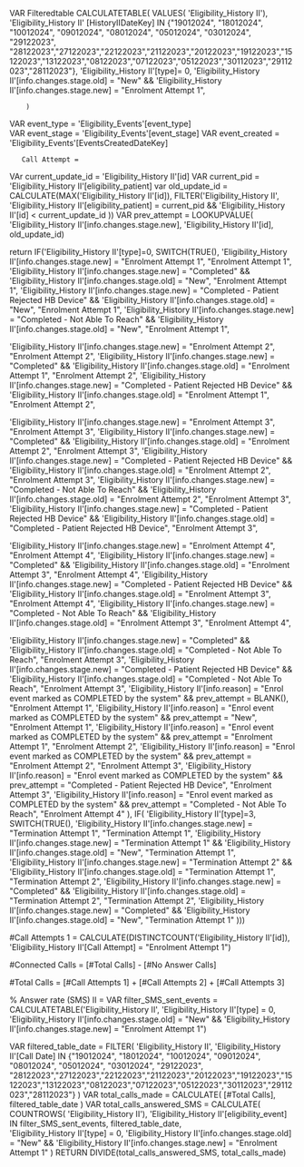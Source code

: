 VAR Filteredtable
CALCULATETABLE(
    VALUES(
        'Eligibility_History II'),
        'Eligibility_History II' [HistoryIIDateKey] IN {"19012024", "18012024", "10012024", "09012024", "08012024", "05012024", "03012024", "29122023", "28122023","27122023","22122023","21122023","20122023","19122023","15122023","13122023","08122023","07122023","05122023","30112023","29112023","28112023"},
        'Eligibility_History II'[type]= 0,
        'Eligibility_History II'[info.changes.stage.old] = "New" &&
        'Eligibility_History II'[info.changes.stage.new] = "Enrolment Attempt 1",
        
        )

VAR event_type =  'Eligibility_Events'[event_type]      
VAR event_stage = 'Eligibility_Events'[event_stage]
VAR event_created = 'Eligibility_Events'[EventsCreatedDateKey]





       Call Attempt = 
VAr current_update_id = 'Eligibility_History II'[id]
VAR current_pid = 'Eligibility_History II'[eligibility_patient]
var old_update_id = CALCULATE(MAX('Eligibility_History II'[id]), FILTER('Eligibility_History II', 'Eligibility_History II'[eligibility_patient] = current_pid && 'Eligibility_History II'[id] < current_update_id ))
VAR prev_attempt = LOOKUPVALUE( 'Eligibility_History II'[info.changes.stage.new], 'Eligibility_History II'[id], old_update_id)

return 
IF('Eligibility_History II'[type]=0, 
SWITCH(TRUE(), 
'Eligibility_History II'[info.changes.stage.new] = "Enrolment Attempt 1", "Enrolment Attempt 1",
'Eligibility_History II'[info.changes.stage.new] = "Completed" && 'Eligibility_History II'[info.changes.stage.old] = "New", "Enrolment Attempt 1",
'Eligibility_History II'[info.changes.stage.new] = "Completed - Patient Rejected HB Device" && 'Eligibility_History II'[info.changes.stage.old] = "New", "Enrolment Attempt 1",
'Eligibility_History II'[info.changes.stage.new] = "Completed - Not Able To Reach" && 'Eligibility_History II'[info.changes.stage.old] = "New", "Enrolment Attempt 1",

'Eligibility_History II'[info.changes.stage.new] = "Enrolment Attempt 2", "Enrolment Attempt 2",
'Eligibility_History II'[info.changes.stage.new] = "Completed" && 'Eligibility_History II'[info.changes.stage.old] = "Enrolment Attempt 1", "Enrolment Attempt 2",
'Eligibility_History II'[info.changes.stage.new] = "Completed - Patient Rejected HB Device" && 'Eligibility_History II'[info.changes.stage.old] = "Enrolment Attempt 1", "Enrolment Attempt 2",

'Eligibility_History II'[info.changes.stage.new] = "Enrolment Attempt 3", "Enrolment Attempt 3",
'Eligibility_History II'[info.changes.stage.new] = "Completed" && 'Eligibility_History II'[info.changes.stage.old] = "Enrolment Attempt 2", "Enrolment Attempt 3",
'Eligibility_History II'[info.changes.stage.new] = "Completed - Patient Rejected HB Device" && 'Eligibility_History II'[info.changes.stage.old] = "Enrolment Attempt 2", "Enrolment Attempt 3",
'Eligibility_History II'[info.changes.stage.new] = "Completed - Not Able To Reach" && 'Eligibility_History II'[info.changes.stage.old] = "Enrolment Attempt 2", "Enrolment Attempt 3",
'Eligibility_History II'[info.changes.stage.new] = "Completed - Patient Rejected HB Device" && 'Eligibility_History II'[info.changes.stage.old] = "Completed - Patient Rejected HB Device", "Enrolment Attempt 3",

'Eligibility_History II'[info.changes.stage.new] = "Enrolment Attempt 4", "Enrolment Attempt 4",
'Eligibility_History II'[info.changes.stage.new] = "Completed" && 'Eligibility_History II'[info.changes.stage.old] = "Enrolment Attempt 3", "Enrolment Attempt 4",
'Eligibility_History II'[info.changes.stage.new] = "Completed - Patient Rejected HB Device" && 'Eligibility_History II'[info.changes.stage.old] = "Enrolment Attempt 3", "Enrolment Attempt 4",
'Eligibility_History II'[info.changes.stage.new] = "Completed - Not Able To Reach" && 'Eligibility_History II'[info.changes.stage.old] = "Enrolment Attempt 3", "Enrolment Attempt 4",

'Eligibility_History II'[info.changes.stage.new] = "Completed" && 'Eligibility_History II'[info.changes.stage.old] = "Completed - Not Able To Reach", "Enrolment Attempt 3",
'Eligibility_History II'[info.changes.stage.new] = "Completed - Patient Rejected HB Device" && 'Eligibility_History II'[info.changes.stage.old] = "Completed - Not Able To Reach", "Enrolment Attempt 3",
'Eligibility_History II'[info.reason] = "Enrol event marked as COMPLETED by the system" && prev_attempt = BLANK(), "Enrolment Attempt 1",
'Eligibility_History II'[info.reason] = "Enrol event marked as COMPLETED by the system" && prev_attempt = "New", "Enrolment Attempt 1",
'Eligibility_History II'[info.reason] = "Enrol event marked as COMPLETED by the system" && prev_attempt = "Enrolment Attempt 1", "Enrolment Attempt 2",
'Eligibility_History II'[info.reason] = "Enrol event marked as COMPLETED by the system" && prev_attempt = "Enrolment Attempt 2", "Enrolment Attempt 3",
'Eligibility_History II'[info.reason] = "Enrol event marked as COMPLETED by the system" && prev_attempt = "Completed - Patient Rejected HB Device", "Enrolment Attempt 3",
'Eligibility_History II'[info.reason] = "Enrol event marked as COMPLETED by the system" && prev_attempt = "Completed - Not Able To Reach", "Enrolment Attempt 4"
), IF(
    'Eligibility_History II'[type]=3, SWITCH(TRUE(),
    'Eligibility_History II'[info.changes.stage.new] = "Termination Attempt 1", "Termination Attempt 1",
    'Eligibility_History II'[info.changes.stage.new] = "Termination Attempt 1" && 'Eligibility_History II'[info.changes.stage.old] = "New", "Termination Attempt 1",
    'Eligibility_History II'[info.changes.stage.new] = "Termination Attempt 2" && 'Eligibility_History II'[info.changes.stage.old] = "Termination Attempt 1", "Termination Attempt 2",
    'Eligibility_History II'[info.changes.stage.new] = "Completed" && 'Eligibility_History II'[info.changes.stage.old] = "Termination Attempt 2", "Termination Attempt 2",
    'Eligibility_History II'[info.changes.stage.new] = "Completed" && 'Eligibility_History II'[info.changes.stage.old] = "New", "Termination Attempt 1"
)))

#Call Attempts 1 = CALCULATE(DISTINCTCOUNT('Eligibility_History II'[id]), 'Eligibility_History II'[Call Attempt] =  "Enrolment Attempt 1") 

#Connected Calls = [#Total Calls] - [#No Answer Calls]

#Total Calls = [#Call Attempts 1] + [#Call Attempts 2] + [#Call Attempts 3]



% Answer rate (SMS) II =
VAR filter_SMS_sent_events = 
CALCULATETABLE('Eligibility_History II', 'Eligibility_History II'[type] = 0,
        'Eligibility_History II'[info.changes.stage.old] = "New" &&
        'Eligibility_History II'[info.changes.stage.new] = "Enrolment Attempt 1")
    
VAR filtered_table_date = 
    FILTER(
        'Eligibility_History II', 
        'Eligibility_History II'[Call Date] IN {"19012024", "18012024", "10012024", "09012024", "08012024", "05012024", "03012024", "29122023", "28122023","27122023","22122023","21122023","20122023","19122023","15122023","13122023","08122023","07122023","05122023","30112023","29112023","28112023"}
    )
VAR total_calls_made = 
    CALCULATE(
        [#Total Calls],
        filtered_table_date
    )
VAR total_calls_answered_SMS =
    CALCULATE(
        COUNTROWS(
            'Eligibility_History II'),
            'Eligibility_History II'[eligibility_event] IN filter_SMS_sent_events,
             filtered_table_date,  
            'Eligibility_History II'[type] = 0,
        'Eligibility_History II'[info.changes.stage.old] = "New" &&
        'Eligibility_History II'[info.changes.stage.new] = "Enrolment Attempt 1"
    )
RETURN 
    DIVIDE(total_calls_answered_SMS, total_calls_made)



    